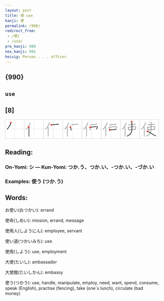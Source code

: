 ```yaml
---
layout: post
title: 使 use
kanji: 使
permalink: /990/
redirect_from:
 - /使/
 - /use/
pre_kanji: 989
nex_kanji: 991
heisig: Person . . . officer.
---
```


## {990}

## `use`

## [8]

<div class="stroke"><img src="../images/E4BDBF.png" /></div>

## Reading:

### On-Yomi: シ &mdash; Kun-Yomi: つか.う、つか.い、-つか.い、-づか.い

### Examples: 使う (つか.う)

## Words:

お使い(おつかい): errand

使命(しめい): mission, errand, message

使用人(しようにん): employee, servant

使い道(つかいみち): use

使用(しよう): use, employment

大使(たいし): ambassador

大使館(たいしかん): embassy

使う(つかう): use, handle, manipulate, employ, need, want, spend, consume, speak (English), practise (fencing), take (one´s lunch), circulate (bad money)
